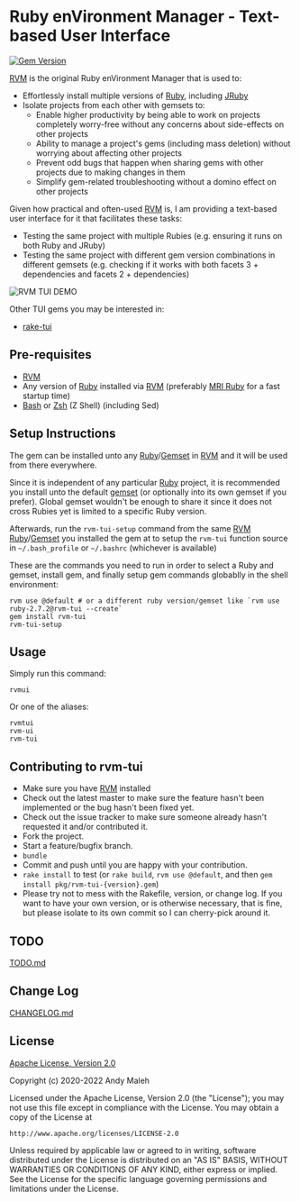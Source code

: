 # Ruby enVironment Manager - Text-based User Interface
[![Gem Version](https://badge.fury.io/rb/rvm-tui.svg)](https://badge.fury.io/rb/rvm-tui)

[RVM](https://rvm.io) is the original Ruby enVironment Manager that is used to:
- Effortlessly install multiple versions of [Ruby](https://www.ruby-lang.org/en/), including [JRuby](https://www.jruby.org/)
- Isolate projects from each other with gemsets to:
  - Enable higher productivity by being able to work on projects completely worry-free without any concerns about side-effects on other projects
  - Ability to manage a project's gems (including mass deletion) without worrying about affecting other projects
  - Prevent odd bugs that happen when sharing gems with other projects due to making changes in them
  - Simplify gem-related troubleshooting without a domino effect on other projects
  
Given how practical and often-used [RVM](https://rvm.io) is, I am providing a text-based user interface for it that facilitates these tasks:
- Testing the same project with multiple Rubies (e.g. ensuring it runs on both Ruby and JRuby)
- Testing the same project with different gem version combinations in different gemsets (e.g. checking if it works with both facets 3 + dependencies and facets 2 + dependencies)

![RVM TUI DEMO](rvm-tui-demo.gif)

Other TUI gems you may be interested in:
- [rake-tui](https://github.com/AndyObtiva/rake-tui)

## Pre-requisites

- [RVM](https://rvm.io)
- Any version of [Ruby](https://www.ruby-lang.org/en/) installed via [RVM](https://rvm.io) (preferably [MRI Ruby](https://www.ruby-lang.org/en/) for a fast startup time)
- [Bash](https://www.gnu.org/software/bash/) or [Zsh](http://zsh.sourceforge.net/) (Z Shell) (including Sed)

## Setup Instructions

The gem can be installed unto any [Ruby](https://rvm.io/rubies/installing)/[Gemset](https://rvm.io/gemsets/basics) in [RVM](https://rvm.io) and it will be used from there everywhere.

Since it is independent of any particular [Ruby](https://www.ruby-lang.org/en/) project, it is recommended you install unto the default [gemset](https://rvm.io/gemsets/basics) (or optionally into its own gemset if you prefer). Global gemset wouldn't be enough to share it since it does not cross Rubies yet is limited to a specific Ruby version.

Afterwards, run the `rvm-tui-setup` command from the same [RVM](https://rvm.io) [Ruby](https://rvm.io/rubies/installing)/[Gemset](https://rvm.io/gemsets/basics) you installed the gem at to setup the `rvm-tui` function source in `~/.bash_profile` or `~/.bashrc` (whichever is available)

These are the commands you need to run in order to select a Ruby and gemset, install gem, and finally setup gem commands globablly in the shell environment:

```
rvm use @default # or a different ruby version/gemset like `rvm use ruby-2.7.2@rvm-tui --create`
gem install rvm-tui
rvm-tui-setup
```

## Usage

Simply run this command:

```
rvmui
```

Or one of the aliases:

```
rvmtui
rvm-ui
rvm-tui
```


## Contributing to rvm-tui

-   Make sure you have [RVM](https://rvm.io) installed
-   Check out the latest master to make sure the feature hasn't been
    implemented or the bug hasn't been fixed yet.
-   Check out the issue tracker to make sure someone already hasn't
    requested it and/or contributed it.
-   Fork the project.
-   Start a feature/bugfix branch.
-   `bundle`
-   Commit and push until you are happy with your contribution.
-   `rake install` to test (or `rake build`, `rvm use @default`, and then `gem install pkg/rvm-tui-{version}.gem`)
-   Please try not to mess with the Rakefile, version, or change log. If
    you want to have your own version, or is otherwise necessary, that
    is fine, but please isolate to its own commit so I can cherry-pick
    around it.

## TODO

[TODO.md](TODO.md)

## Change Log

[CHANGELOG.md](CHANGELOG.md)

## License

[Apache License, Version 2.0](LICENSE.txt)

Copyright (c) 2020-2022 Andy Maleh

Licensed under the Apache License, Version 2.0 (the "License");
you may not use this file except in compliance with the License.
You may obtain a copy of the License at

    http://www.apache.org/licenses/LICENSE-2.0

Unless required by applicable law or agreed to in writing, software
distributed under the License is distributed on an "AS IS" BASIS,
WITHOUT WARRANTIES OR CONDITIONS OF ANY KIND, either express or implied.
See the License for the specific language governing permissions and
limitations under the License.
